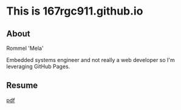 # This is 167rgc911.github.io

## About

Rommel 'Mela'

Embedded systems engineer and not really a web developer so
I'm leveraging GitHub Pages.

## Resume

[pdf](https://167rgc911.github.io/docs/resume.pdf)
